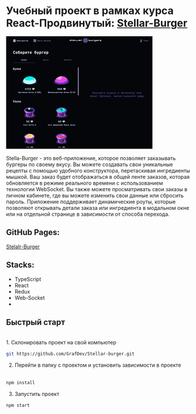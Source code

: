 # Учебный проект в рамках курса React-Продвинутый: [Stellar-Burger](https://grafdev.github.io/Stellar-burger/)

<img src="./src/images/stellar-burger.gif" alt="Stellar-Burger">



Stella-Burger - это веб-приложение, которое позволяет заказывать бургеры по своему вкусу. Вы можете создавать свои уникальные рецепты с помощью удобного конструктора, перетаскивая ингредиенты мышкой. Ваш заказ будет отображаться в общей ленте заказов, которая обновляется в режиме реального времени с использованием технологии WebSocket. Вы также можете просматривать свои заказы в личном кабинете, где вы можете изменить свои данные или сбросить пароль. Приложение поддерживает динамические роуты, которые позволяют открывать детали заказа или ингредиента в модальном окне или на отдельной странице в зависимости от способа перехода.

## GitHub Pages:
[Stelalr-Burger](https://grafdev.github.io/Stellar-burger/)

## Stacks:
* TypeScript
* React
* Redux
* Web-Socket
* 
## Быстрый старт

<br />
1. Склонировать проект на свой компьютер

```bash
git https://github.com/GrafDev/Stellar-burger.git

```
2. Перейти в папку с проектом и установить зависимости в проекте

```bash

npm install
```
3. Запустить проект

```bash
npm start
```

